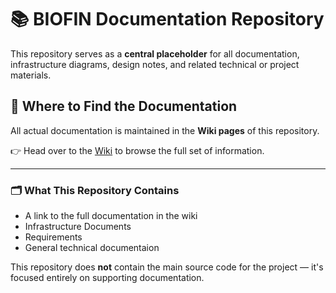 # 📚 BIOFIN Documentation Repository

This repository serves as a **central placeholder** for all documentation, infrastructure diagrams, design notes, and related technical or project materials.

## 📖 Where to Find the Documentation

All actual documentation is maintained in the **Wiki pages** of this repository.

👉 Head over to the [Wiki](../../wiki) to browse the full set of information.

---

### 🗂️ What This Repository Contains

- A link to the full documentation in the wiki
- Infrastructure Documents
- Requirements
- General technical documentaion

This repository does **not** contain the main source code for the project — it's focused entirely on supporting documentation.

